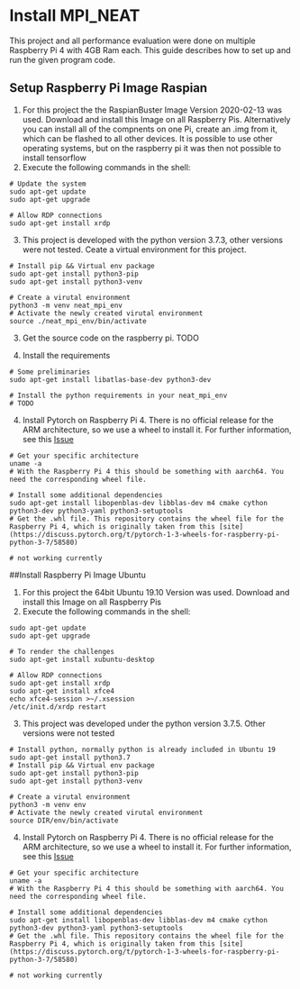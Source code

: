 # Install MPI_NEAT
This project and all performance evaluation were done on multiple Raspberry Pi 4 with 4GB Ram each.
This guide describes how to set up and run the given program code.

## Setup Raspberry Pi Image Raspian
1. For this project the the RaspianBuster Image Version 2020-02-13 was used. Download and install this Image on all Raspberry Pis. Alternatively you can install all of the compnents on one Pi, create an .img from it, which can be flashed to all other devices. It is possible to use other operating systems, but on the raspberry pi it was then not possible to install tensorflow
2. Execute the following commands in the shell:
```shell script
# Update the system
sudo apt-get update
sudo apt-get upgrade

# Allow RDP connections
sudo apt-get install xrdp
```

3. This project is developed with the python version 3.7.3, other versions were not tested. Ceate a virtual environment for this project.
```shell script
# Install pip && Virtual env package
sudo apt-get install python3-pip
sudo apt-get install python3-venv

# Create a virutal environment
python3 -m venv neat_mpi_env
# Activate the newly created virutal environment
source ./neat_mpi_env/bin/activate
```

3. Get the source code on the raspberry pi. TODO

4. Install the requirements 
```shell script
# Some preliminaries
sudo apt-get install libatlas-base-dev python3-dev

# Install the python requirements in your neat_mpi_env
# TODO

```


4. Install Pytorch on Raspberry Pi 4. There is no official release for the ARM architecture, so we use a wheel to install it. For further information, see this [Issue](https://github.com/simonhauck/MPI_NEAT/issues/17)
```shell script
# Get your specific architecture
uname -a
# With the Raspberry Pi 4 this should be something with aarch64. You need the corresponding wheel file. 

# Install some additional dependencies
sudo apt-get install libopenblas-dev libblas-dev m4 cmake cython python3-dev python3-yaml python3-setuptools
# Get the .whl file. This repository contains the wheel file for the Raspberry Pi 4, which is originally taken from this [site](https://discuss.pytorch.org/t/pytorch-1-3-wheels-for-raspberry-pi-python-3-7/58580)

# not working currently
```

##Install Raspberry Pi Image Ubuntu
1. For this project the 64bit Ubuntu 19.10 Version was used. Download and install this Image on all Raspberry Pis
2. Execute the following commands in the shell:
```shell script
sudo apt-get update
sudo apt-get upgrade

# To render the challenges
sudo apt-get install xubuntu-desktop

# Allow RDP connections
sudo apt-get install xrdp
sudo apt-get install xfce4
echo xfce4-session >~/.xsession
/etc/init.d/xrdp restart
```
3. This project was developed under the python version 3.7.5. Other versions were not tested
```shell script
# Install python, normally python is already included in Ubuntu 19
sudo apt-get install python3.7
# Install pip && Virtual env package
sudo apt-get install python3-pip
sudo apt-get install python3-venv

# Create a virutal environment
python3 -m venv env
# Activate the newly created virutal environment
source DIR/env/bin/activate
```

4. Install Pytorch on Raspberry Pi 4. There is no official release for the ARM architecture, so we use a wheel to install it. For further information, see this [Issue](https://github.com/simonhauck/MPI_NEAT/issues/17)
```shell script
# Get your specific architecture
uname -a
# With the Raspberry Pi 4 this should be something with aarch64. You need the corresponding wheel file. 

# Install some additional dependencies
sudo apt-get install libopenblas-dev libblas-dev m4 cmake cython python3-dev python3-yaml python3-setuptools
# Get the .whl file. This repository contains the wheel file for the Raspberry Pi 4, which is originally taken from this [site](https://discuss.pytorch.org/t/pytorch-1-3-wheels-for-raspberry-pi-python-3-7/58580)

# not working currently
```
